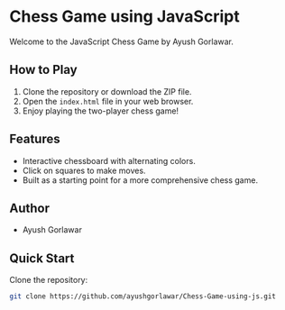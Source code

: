 # Chess Game using JavaScript

Welcome to the JavaScript Chess Game by Ayush Gorlawar.

## How to Play

1. Clone the repository or download the ZIP file.
2. Open the `index.html` file in your web browser.
3. Enjoy playing the two-player chess game!

## Features

- Interactive chessboard with alternating colors.
- Click on squares to make moves.
- Built as a starting point for a more comprehensive chess game.

## Author

- Ayush Gorlawar

## Quick Start

Clone the repository:

```bash
git clone https://github.com/ayushgorlawar/Chess-Game-using-js.git
